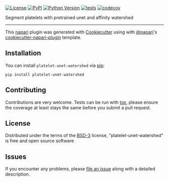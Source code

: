 
[![License](https://img.shields.io/pypi/l/platelet-unet-watershed.svg?color=green)](https://github.com/jni/platelet-unet-watershed/raw/master/LICENSE)
[![PyPI](https://img.shields.io/pypi/v/platelet-unet-watershed.svg?color=green)](https://pypi.org/project/platelet-unet-watershed)
[![Python Version](https://img.shields.io/pypi/pyversions/platelet-unet-watershed.svg?color=green)](https://python.org)
[![tests](https://github.com/jni/platelet-unet-watershed/workflows/tests/badge.svg)](https://github.com/jni/platelet-unet-watershed/actions)
[![codecov](https://codecov.io/gh/jni/platelet-unet-watershed/branch/master/graph/badge.svg)](https://codecov.io/gh/jni/platelet-unet-watershed)

Segment platelets with pretrained unet and affinity watershed

----------------------------------

This [napari] plugin was generated with [Cookiecutter] using with [@napari]'s [cookiecutter-napari-plugin] template.

<!--
Don't miss the full getting started guide to set up your new package:
https://github.com/napari/cookiecutter-napari-plugin#getting-started

and review the napari docs for plugin developers:
https://napari.org/docs/plugins/index.html
-->

## Installation

You can install `platelet-unet-watershed` via [pip]:

    pip install platelet-unet-watershed

## Contributing

Contributions are very welcome. Tests can be run with [tox], please ensure
the coverage at least stays the same before you submit a pull request.

## License

Distributed under the terms of the [BSD-3] license,
"platelet-unet-watershed" is free and open source software

## Issues

If you encounter any problems, please [file an issue] along with a detailed description.

[napari]: https://github.com/napari/napari
[Cookiecutter]: https://github.com/audreyr/cookiecutter
[@napari]: https://github.com/napari
[MIT]: http://opensource.org/licenses/MIT
[BSD-3]: http://opensource.org/licenses/BSD-3-Clause
[GNU GPL v3.0]: http://www.gnu.org/licenses/gpl-3.0.txt
[GNU LGPL v3.0]: http://www.gnu.org/licenses/lgpl-3.0.txt
[Apache Software License 2.0]: http://www.apache.org/licenses/LICENSE-2.0
[Mozilla Public License 2.0]: https://www.mozilla.org/media/MPL/2.0/index.txt
[cookiecutter-napari-plugin]: https://github.com/napari/cookiecutter-napari-plugin
[file an issue]: https://github.com/jni/platelet-unet-watershed/issues
[napari]: https://github.com/napari/napari
[tox]: https://tox.readthedocs.io/en/latest/
[pip]: https://pypi.org/project/pip/
[PyPI]: https://pypi.org/
